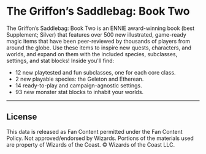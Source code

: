 # The Griffon’s Saddlebag: Book Two

The Griffon’s Saddlebag: Book Two is an ENNIE award-winning book (best Supplement; Silver) that features over 500 new illustrated, game-ready magic items that have been peer-reviewed by thousands of players from around the globe. Use these items to inspire new quests, characters, and worlds, and expand on them with the included species, subclasses, settings, and stat blocks! Inside you'll find:

* 12 new playtested and fun subclasses, one for each core class.
* 2 new playable species: the Geleton and Etherean.
* 14 ready-to-play and campaign-agnostic settings.
* 93 new monster stat blocks to inhabit your worlds.

---

## License

This data is released as Fan Content permitted under the Fan Content Policy. Not approved/endorsed by Wizards. Portions of the materials used are property of Wizards of the Coast. © Wizards of the Coast LLC.

